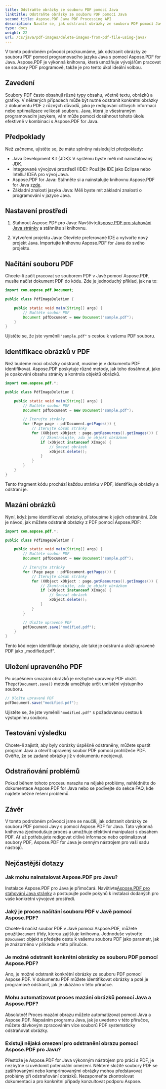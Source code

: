 ```yaml
---
title: Odstraňte obrázky ze souboru PDF pomocí Java
linktitle: Odstraňte obrázky ze souboru PDF pomocí Java
second_title: Aspose.PDF Java PDF Processing API
description: Naučte se, jak odstranit obrázky ze souboru PDF pomocí Java s Aspose.PDF for Java. Podrobný průvodce se zdrojovým kódem pro efektivní odstraňování obrázků v PDF.
type: docs
weight: 22
url: /cs/java/pdf-images/delete-images-from-pdf-file-using-java/
---
```


V tomto podrobném průvodci prozkoumáme, jak odstranit obrázky ze souboru PDF pomocí programovacího jazyka Java s pomocí Aspose.PDF for Java. Aspose.PDF je výkonná knihovna, která umožňuje vývojářům pracovat se soubory PDF programově, takže je pro tento úkol ideální volbou.

## Zavedení

Soubory PDF často obsahují různé typy obsahu, včetně textu, obrázků a grafiky. V některých případech může být nutné odstranit konkrétní obrázky z dokumentu PDF z různých důvodů, jako je redigování citlivých informací nebo optimalizace velikosti souboru. Java, která je všestranným programovacím jazykem, vám může pomoci dosáhnout tohoto úkolu efektivně v kombinaci s Aspose.PDF for Java.

## Předpoklady

Než začneme, ujistěte se, že máte splněny následující předpoklady:

- Java Development Kit (JDK): V systému byste měli mít nainstalovaný JDK.
- Integrované vývojové prostředí (IDE): Použijte IDE jako Eclipse nebo IntelliJ IDEA pro vývoj Java.
-  Aspose.PDF for Java: Stáhněte si a nainstalujte knihovnu Aspose.PDF for Java z[zde](https://downloads.aspose.com/pdf/java).
- Základní znalosti jazyka Java: Měli byste mít základní znalosti o programování v jazyce Java.

## Nastavení prostředí

1.  Stáhnout Aspose.PDF pro Java: Navštivte[Aspose.PDF pro stahování Java stránky](https://downloads.aspose.com/pdf/java) a stáhněte si knihovnu.

2. Vytvoření projektu Java: Otevřete preferované IDE a vytvořte nový projekt Java. Importujte knihovnu Aspose.PDF for Java do svého projektu.

## Načítání souboru PDF

Chcete-li začít pracovat se souborem PDF v Javě pomocí Aspose.PDF, musíte načíst dokument PDF do kódu. Zde je jednoduchý příklad, jak na to:

```java
import com.aspose.pdf.Document;

public class PdfImageDeletion {

    public static void main(String[] args) {
        // Načtěte soubor PDF
        Document pdfDocument = new Document("sample.pdf");
    }
}
```

 Ujistěte se, že jste vyměnili`"sample.pdf"` s cestou k vašemu PDF souboru.

## Identifikace obrázků v PDF

Než budeme moci obrázky odstranit, musíme je v dokumentu PDF identifikovat. Aspose.PDF poskytuje různé metody, jak toho dosáhnout, jako je opakování obsahu stránky a kontrola objektů obrázků.

```java
import com.aspose.pdf.*;

public class PdfImageDeletion {

    public static void main(String[] args) {
        // Načtěte soubor PDF
        Document pdfDocument = new Document("sample.pdf");

        // Iterujte stránky
        for (Page page : pdfDocument.getPages()) {
            // Iterujte obsah stránky
            for (XObject xObject : page.getResources().getImages()) {
                // Zkontrolujte, zda je objekt obrázkem
                if (xObject instanceof XImage) {
                    // Smazat obrázek
                    xObject.delete();
                }
            }
        }
    }
}
```

Tento fragment kódu prochází každou stránku v PDF, identifikuje obrázky a odstraní je.

## Mazání obrázků

Nyní, když jsme identifikovali obrázky, přistoupíme k jejich odstranění. Zde je návod, jak můžete odstranit obrázky z PDF pomocí Aspose.PDF:

```java
import com.aspose.pdf.*;

public class PdfImageDeletion {

    public static void main(String[] args) {
        // Načtěte soubor PDF
        Document pdfDocument = new Document("sample.pdf");

        // Iterujte stránky
        for (Page page : pdfDocument.getPages()) {
            // Iterujte obsah stránky
            for (XObject xObject : page.getResources().getImages()) {
                // Zkontrolujte, zda je objekt obrázkem
                if (xObject instanceof XImage) {
                    // Smazat obrázek
                    xObject.delete();
                }
            }
        }

        // Uložte upravené PDF
        pdfDocument.save("modified.pdf");
    }
}
```

Tento kód nejen identifikuje obrázky, ale také je odstraní a uloží upravené PDF jako „modified.pdf“.

## Uložení upraveného PDF

Po úspěšném smazání obrázků je nezbytné upravený PDF uložit. The`pdfDocument.save()` metoda umožňuje určit umístění výstupního souboru.

```java
// Uložte upravené PDF
pdfDocument.save("modified.pdf");
```

 Ujistěte se, že jste vyměnili`"modified.pdf"` s požadovanou cestou k výstupnímu souboru.

## Testování výsledku

Chcete-li zajistit, aby byly obrázky úspěšně odstraněny, můžete spustit program Java a otevřít upravený soubor PDF pomocí prohlížeče PDF. Ověřte, že se zadané obrázky již v dokumentu neobjevují.

## Odstraňování problémů

Pokud během tohoto procesu narazíte na nějaké problémy, nahlédněte do dokumentace Aspose.PDF for Java nebo se podívejte do sekce FAQ, kde najdete běžné řešení problémů.

## Závěr

V tomto podrobném průvodci jsme se naučili, jak odstranit obrázky ze souboru PDF pomocí Javy s pomocí Aspose.PDF for Java. Tato výkonná knihovna zjednodušuje proces a umožňuje efektivní manipulaci s obsahem PDF. Ať už potřebujete redigovat citlivé informace nebo optimalizovat soubory PDF, Aspose.PDF for Java je cenným nástrojem pro vaši sadu nástrojů.

## Nejčastější dotazy

### Jak mohu nainstalovat Aspose.PDF pro Javu?

 Instalace Aspose.PDF pro Java je přímočará. Navštivte[Aspose.PDF pro stahování Java stránky](https://releases.aspose.com/pdf/java/) a postupujte podle pokynů k instalaci dodaných pro vaše konkrétní vývojové prostředí.

### Jaký je proces načítání souboru PDF v Javě pomocí Aspose.PDF?

 Chcete-li načíst soubor PDF v Javě pomocí Aspose.PDF, můžete použít`Document` třídy, kterou zajišťuje knihovna. Jednoduše vytvořte a`Document` objekt a předejte cestu k vašemu souboru PDF jako parametr, jak je znázorněno v příkladu v této příručce.

### Je možné odstranit konkrétní obrázky ze souboru PDF pomocí Aspose.PDF?

Ano, je možné odstranit konkrétní obrázky ze souboru PDF pomocí Aspose.PDF. V dokumentu PDF můžete identifikovat obrázky a poté je programově odstranit, jak je ukázáno v této příručce.

### Mohu automatizovat proces mazání obrázků pomocí Java a Aspose.PDF?

Absolutně! Proces mazání obrazu můžete automatizovat pomocí Java a Aspose.PDF. Napsáním programu Java, jak je uvedeno v této příručce, můžete dávkovým zpracováním více souborů PDF systematicky odstraňovat obrázky.

### Existují nějaká omezení pro odstranění obrazu pomocí Aspose.PDF pro Javu?

Přestože je Aspose.PDF for Java výkonným nástrojem pro práci s PDF, je nezbytné si uvědomit potenciální omezení. Některé složité soubory PDF se zašifrovanými nebo komprimovanými obrázky mohou představovat problémy při odstraňování obrázků. Nezapomeňte zkontrolovat dokumentaci a pro konkrétní případy konzultovat podporu Aspose.